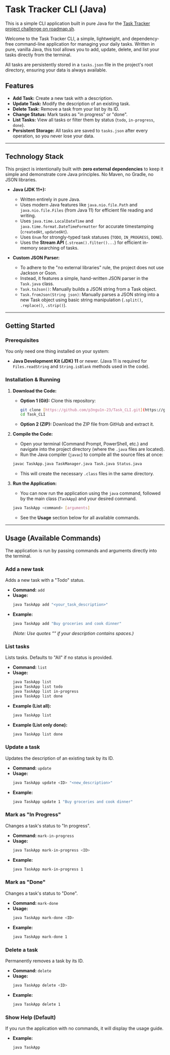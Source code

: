 # Task Tracker CLI (Java)

This is a simple CLI application built in pure Java for the [Task Tracker project challenge on roadmap.sh](https://roadmap.sh/projects/task-tracker).

Welcome to the Task Tracker CLI, a simple, lightweight, and dependency-free command-line application for managing your daily tasks. Written in pure, vanilla Java, this tool allows you to add, update, delete, and list your tasks directly from the terminal.

All tasks are persistently stored in a `tasks.json` file in the project's root directory, ensuring your data is always available.

## Features

* **Add Task:** Create a new task with a description.
* **Update Task:** Modify the description of an existing task.
* **Delete Task:** Remove a task from your list by its ID.
* **Change Status:** Mark tasks as "in progress" or "done".
* **List Tasks:** View all tasks or filter them by status (`todo`, `in-progress`, `done`).
* **Persistent Storage:** All tasks are saved to `tasks.json` after every operation, so you never lose your data.

---

## Technology Stack

This project is intentionally built with **zero external dependencies** to keep it simple and demonstrate core Java principles. No Maven, no Gradle, no JSON libraries.

* **Java (JDK 11+):**
    * Written entirely in pure Java.
    * Uses modern Java features like `java.nio.file.Path` and `java.nio.file.Files` (from Java 11) for efficient file reading and writing.
    * Uses `java.time.LocalDateTime` and `java.time.format.DateTimeFormatter` for accurate timestamping (`createdAt`, `updatedAt`).
    * Uses `Enum` for strongly-typed task statuses (`TODO`, `IN_PROGRESS`, `DONE`).
    * Uses the **Stream API** (`.stream().filter()...`) for efficient in-memory searching of tasks.

* **Custom JSON Parser:**
    * To adhere to the "no external libraries" rule, the project does not use Jackson or Gson.
    * Instead, it features a simple, hand-written JSON parser in the `Task.java` class.
    * `Task.toJson()`: Manually builds a JSON string from a Task object.
    * `Task.fromJson(String json)`: Manually parses a JSON string into a new Task object using basic string manipulation (`.split()`, `.replace()`, `.strip()`).

---

## Getting Started

### Prerequisites

You only need one thing installed on your system:
* **Java Development Kit (JDK) 11** or newer. (Java 11 is required for `Files.readString` and `String.isBlank` methods used in the code).

### Installation & Running

1.  **Download the Code:**
    * **Option 1 (Git):** Clone this repository:
        ```bash
        git clone [https://github.com/p3ngu1n-23/Task_CLI.git](https://github.com/p3ngu1n-23/Task_CLI.git)
        cd Task_CLI
        ```
    * **Option 2 (ZIP):** Download the ZIP file from GitHub and extract it.

2.  **Compile the Code:**
    * Open your terminal (Command Prompt, PowerShell, etc.) and navigate into the project directory (where the `.java` files are located).
    * Run the Java compiler (`javac`) to compile all the source files at once:

    ```bash
    javac TaskApp.java TaskManager.java Task.java Status.java
    ```
    * This will create the necessary `.class` files in the same directory.

3.  **Run the Application:**
    * You can now run the application using the `java` command, followed by the main class (`TaskApp`) and your desired command.

    ```bash
    java TaskApp <command> [arguments]
    ```
    * See the **Usage** section below for all available commands.

---

## Usage (Available Commands)

The application is run by passing commands and arguments directly into the terminal.

### Add a new task
Adds a new task with a "Todo" status.
* **Command:** `add`
* **Usage:**
    ```bash
    java TaskApp add "<your_task_description>"
    ```
* **Example:**
    ```bash
    java TaskApp add "Buy groceries and cook dinner"
    ```
    *(Note: Use quotes "" if your description contains spaces.)*

### List tasks
Lists tasks. Defaults to "All" if no status is provided.
* **Command:** `list`
* **Usage:**
    ```bash
    java TaskApp list
    java TaskApp list todo
    java TaskApp list in-progress
    java TaskApp list done
    ```
* **Example (List all):**
    ```bash
    java TaskApp list
    ```
* **Example (List only done):**
    ```bash
    java TaskApp list done
    ```

### Update a task
Updates the description of an existing task by its ID.
* **Command:** `update`
* **Usage:**
    ```bash
    java TaskApp update <ID> "<new_description>"
    ```
* **Example:**
    ```bash
    java TaskApp update 1 "Buy groceries and cook dinner"
    ```

### Mark as "In Progress"
Changes a task's status to "In progress".
* **Command:** `mark-in-progress`
* **Usage:**
    ```bash
    java TaskApp mark-in-progress <ID>
    ```
* **Example:**
    ```bash
    java TaskApp mark-in-progress 1
    ```

### Mark as "Done"
Changes a task's status to "Done".
* **Command:** `mark-done`
* **Usage:**
    ```bash
    java TaskApp mark-done <ID>
    ```
* **Example:**
    ```bash
    java TaskApp mark-done 1
    ```

### Delete a task
Permanently removes a task by its ID.
* **Command:** `delete`
* **Usage:**
    ```bash
    java TaskApp delete <ID>
    ```
* **Example:**
    ```bash
    java TaskApp delete 1
    ```

### Show Help (Default)
If you run the application with no commands, it will display the usage guide.
* **Example:**
    ```bash
    java TaskApp
    ```
